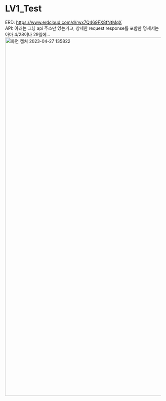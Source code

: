 # LV1_Test

ERD: https://www.erdcloud.com/d/rwx7Q469FX8fNtMqX<br/>
API: 아래는 그냥 api 주소만 있는거고, 상세한 request response를 포함한 명세서는 아마 4/28이나 29일에...
<img width="1160" alt="화면 캡처 2023-04-27 135822" src="https://user-images.githubusercontent.com/128471362/234763317-bd4c3d24-84d7-43a9-9cc7-843cce69d5bf.png">
